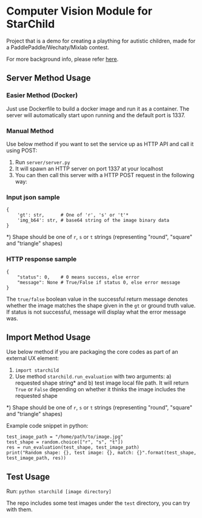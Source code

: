 # Computer Vision Module for StarChild

Project that is a demo for creating a plaything for autistic children, made for a PaddlePaddle/Wechaty/Mixlab contest.

For more background info, please refer [here](https://www.linkedin.com/pulse/part-1-baby-steps-applied-computer-vision-training-autistic-pan).

## Server Method Usage

### Easier Method (Docker)

Just use Dockerfile to build a docker image and run it as a container. The server will automatically start upon running and the default port is 1337.

### Manual Method

Use below method if you want to set the service up as HTTP API and call it using POST:

1. Run `server/server.py`
2. It will spawn an HTTP server on port 1337 at your localhost
3. You can then call this server with a HTTP POST request in the following way:

### Input json sample

    {
        'gt': str,      # One of 'r', 's' or 't'*
        'img_b64': str, # base64 string of the image binary data
    }

*) Shape should be one of `r`, `s` or `t` strings (representing "round", "square" and "triangle" shapes)

### HTTP response sample

    {
        "status": 0,    # 0 means success, else error
        "message": None # True/False if status 0, else error message
    }

The `true/false` boolean value in the successful return message denotes whether the image matches the shape given in the `gt` or ground truth value. If status is not successful, message will display what the error message was.

## Import Method Usage

Use below method if you are packaging the core codes as part of an external UX element:

1. `import starchild`
2. Use method `starchild.run_evaluation` with two arguments: a) requested shape string* and b) test image local file path. It will return `True` or `False` depending on whether it thinks the image includes the requested shape

*) Shape should be one of `r`, `s` or `t` strings (representing "round", "square" and "triangle" shapes)

Example code snippet in python:

    test_image_path = "/home/path/to/image.jpg"
    test_shape = random.choice(["r", "s", "t"])
    res = run_evaluation(test_shape, test_image_path)
    print("Random shape: {}, test image: {}, match: {}".format(test_shape, test_image_path, res))

## Test Usage

Run: `python starchild [image directory]`

The repo includes some test images under the `test` directory, you can try with them.
